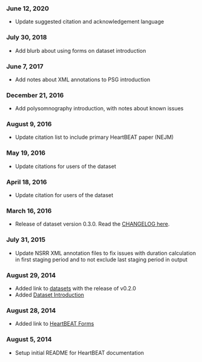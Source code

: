 ### June 12, 2020

- Update suggested citation and acknowledgement language

### July 30, 2018

- Add blurb about using forms on dataset introduction

### June 7, 2017

- Add notes about XML annotations to PSG introduction

### December 21, 2016

- Add polysomnography introduction, with notes about known issues

### August 9, 2016

- Update citation list to include primary HeartBEAT paper (NEJM)

### May 19, 2016

- Update citations for users of the dataset

### April 18, 2016

- Update citation for users of the dataset

### March 16, 2016

- Release of dataset version 0.3.0. Read the [CHANGELOG here](https://github.com/nsrr/heartbeat-data-dictionary/blob/master/CHANGELOG.md).

### July 31, 2015

- Update NSRR XML annotation files to fix issues with duration calculation in first staging period and to not exclude last staging period in output

### August 29, 2014

- Added link to [datasets](:files_path:/datasets) with the release of v0.2.0
- Added [Dataset Introduction](:pages_path:/dataset-introduction.md)

### August 28, 2014

- Added link to [HeartBEAT Forms](:files_path:/forms)

### August 5, 2014

- Setup initial README for HeartBEAT documentation
